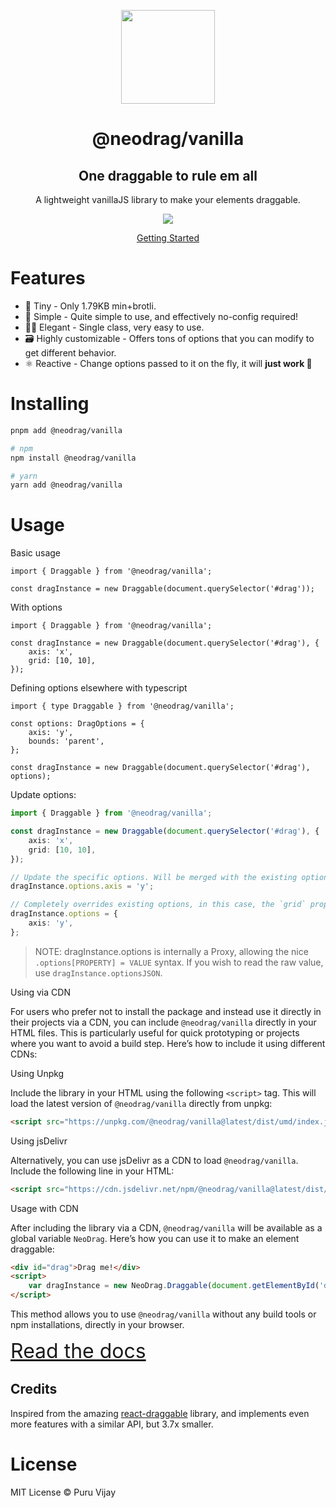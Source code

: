 <p align="center">
<a href="https://www.neodrag.dev"><img src="https://www.neodrag.dev/logo.svg" height="150" /></a>
</p>

<h1 align="center">
@neodrag/vanilla
</h1>

<h2 align="center">
One draggable to rule em all
</h2>

<p align="center">A lightweight vanillaJS library to make your elements draggable.</p>

<p align="center">
  <a href="https://www.npmjs.com/package/@neodrag/vanilla"><img src="https://img.shields.io/npm/v/@neodrag/vanilla?color=fff&label="></a>
<p>

<p align="center"><a href="https://www.neodrag.dev/docs/vanilla">Getting Started</a></p>

# Features

- 🤏 Tiny - Only 1.79KB min+brotli.
- 🐇 Simple - Quite simple to use, and effectively no-config required!
- 🧙‍♀️ Elegant - Single class, very easy to use.
- 🗃️ Highly customizable - Offers tons of options that you can modify to get different behavior.
- ⚛️ Reactive - Change options passed to it on the fly, it will **just work 🙂**

# Installing

```bash
pnpm add @neodrag/vanilla

# npm
npm install @neodrag/vanilla

# yarn
yarn add @neodrag/vanilla
```

# Usage

Basic usage

```tsx
import { Draggable } from '@neodrag/vanilla';

const dragInstance = new Draggable(document.querySelector('#drag'));
```

With options

```tsx
import { Draggable } from '@neodrag/vanilla';

const dragInstance = new Draggable(document.querySelector('#drag'), {
	axis: 'x',
	grid: [10, 10],
});
```

Defining options elsewhere with typescript

```tsx
import { type Draggable } from '@neodrag/vanilla';

const options: DragOptions = {
	axis: 'y',
	bounds: 'parent',
};

const dragInstance = new Draggable(document.querySelector('#drag'), options);
```

Update options:

```ts
import { Draggable } from '@neodrag/vanilla';

const dragInstance = new Draggable(document.querySelector('#drag'), {
	axis: 'x',
	grid: [10, 10],
});

// Update the specific options. Will be merged with the existing options.
dragInstance.options.axis = 'y';

// Completely overrides existing options, in this case, the `grid` property is removed
dragInstance.options = {
	axis: 'y',
};
```

> NOTE: dragInstance.options is internally a Proxy, allowing the nice `.options[PROPERTY] = VALUE` syntax. If you wish to read the raw value, use `dragInstance.optionsJSON`.

Using via CDN

For users who prefer not to install the package and instead use it directly in their projects via a CDN, you can include `@neodrag/vanilla` directly in your HTML files. This is particularly useful for quick prototyping or projects where you want to avoid a build step. Here’s how to include it using different CDNs:

Using Unpkg

Include the library in your HTML using the following `<script>` tag. This will load the latest version of `@neodrag/vanilla` directly from unpkg:

```html
<script src="https://unpkg.com/@neodrag/vanilla@latest/dist/umd/index.js"></script>
```

Using jsDelivr

Alternatively, you can use jsDelivr as a CDN to load `@neodrag/vanilla`. Include the following line in your HTML:

```html
<script src="https://cdn.jsdelivr.net/npm/@neodrag/vanilla@latest/dist/umd/index.js"></script>
```

Usage with CDN

After including the library via a CDN, `@neodrag/vanilla` will be available as a global variable `NeoDrag`. Here’s how you can use it to make an element draggable:

```html
<div id="drag">Drag me!</div>
<script>
	var dragInstance = new NeoDrag.Draggable(document.getElementById('drag'));
</script>
```

This method allows you to use `@neodrag/vanilla` without any build tools or npm installations, directly in your browser.

<a href="https://www.neodrag.dev/docs/vanilla" style="font-size: 2rem">Read the docs</a>

## Credits

Inspired from the amazing [react-draggable](https://github.com/react-grid-layout/react-draggable) library, and implements even more features with a similar API, but 3.7x smaller.

# License

MIT License &copy; Puru Vijay
